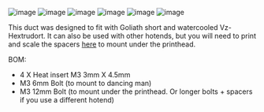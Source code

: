 ![image](https://github.com/user-attachments/assets/41e91cf7-859d-4c90-b7f6-c609791a11ff)
![image](https://github.com/user-attachments/assets/082f63ef-3bdb-403d-85ab-4fb928d5c191)
![image](https://github.com/user-attachments/assets/2516d98d-c032-4b3c-b73f-9274d5480019)
![image](https://github.com/user-attachments/assets/6fe7c3ed-1ca6-48ac-b342-57d7c7749e8f)
![image](https://github.com/user-attachments/assets/168b65f0-a8cb-46f2-8664-5e3e764b5883)
![image](https://github.com/user-attachments/assets/ff434b4f-e884-483d-9db0-836ccbbda2f5)

This duct was designed to fit with Goliath short and watercooled Vz-Hextrudort. It can also be used with other hotends, but you will need to print and scale the spacers [here](https://github.com/VzBoT3D/Vz-Printhead-CNC/blob/main/STLs/fan%20duct%20lower%20body-brace%20Z%20scalable%20spacers.stl) to mount under the printhead.

BOM:

- 4 X Heat insert M3 3mm X 4.5mm 
- M3 6mm Bolt (to mount to dancing man) 
- M3 12mm Bolt (to mount under the printhead. Or longer bolts + spacers if you use a different hotend) 

